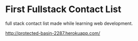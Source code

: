 # First Fullstack Contact List

full stack contact list made while learning web development. 

http://protected-basin-2287.herokuapp.com/
